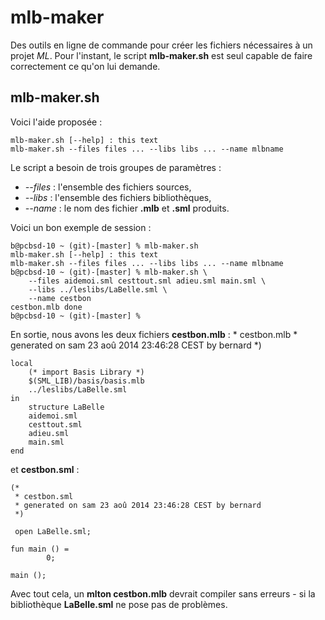 mlb-maker
=========

Des outils en ligne  de commande pour créer les fichiers nécessaires à un projet _ML_. Pour l'instant, le script __mlb-maker.sh__ est seul capable de faire correctement ce qu'on lui demande.

mlb-maker.sh
------------

Voici l'aide proposée :

	mlb-maker.sh [--help] : this text
	mlb-maker.sh --files files ... --libs libs ... --name mlbname

Le script a besoin de trois groupes de paramètres :

* _--files_ : l'ensemble des fichiers sources,
* _--libs_ : l'ensemble des fichiers bibliothèques,
* _--name_ : le nom des fichier __.mlb__ et __.sml__ produits.

Voici un bon exemple de session :

	b@pcbsd-10 ~ (git)-[master] % mlb-maker.sh
	mlb-maker.sh [--help] : this text
	mlb-maker.sh --files files ... --libs libs ... --name mlbname
	b@pcbsd-10 ~ (git)-[master] % mlb-maker.sh \
		--files aidemoi.sml cesttout.sml adieu.sml main.sml \
		--libs ../leslibs/LaBelle.sml \
		--name cestbon
	cestbon.mlb done
	b@pcbsd-10 ~ (git)-[master] %

En sortie, nous avons les deux fichiers __cestbon.mlb__ :
	 * cestbon.mlb
	 * generated on sam 23 aoû 2014 23:46:28 CEST by bernard
	 *)

	local
		(* import Basis Library *)
		$(SML_LIB)/basis/basis.mlb
		../leslibs/LaBelle.sml
	in
		structure LaBelle
		aidemoi.sml
		cesttout.sml
		adieu.sml
		main.sml
	end

	
et __cestbon.sml__ :

	(*
	 * cestbon.sml
	 * generated on sam 23 aoû 2014 23:46:28 CEST by bernard
	 *)

	 open LaBelle.sml;

	fun main () =
			0;

	main ();

Avec tout cela, un __mlton cestbon.mlb__ devrait compiler sans erreurs - si la bibliothèque __LaBelle.sml__ ne pose pas de problèmes.	
